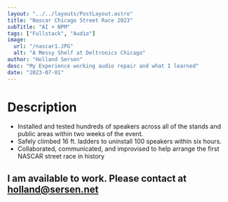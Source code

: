 ```yaml
---
layout: "../../layouts/PostLayout.astro"
title: "Nascar Chicago Street Race 2023"
subTitle: "AI + NPM"
tags: ["Fullstack", "Audio"]
image:
  url: "/nascar1.JPG"
  alt: "A Messy Shelf at Deltronics Chicago"
author: "Holland Sersen"
desc: "My Experience working audio repair and what I learned"
date: "2023-07-01"
---
```


# Description

- Installed and tested hundreds of speakers across all of the stands and public areas within two weeks of the event.
- Safely climbed 16 ft. ladders to uninstall 100 speakers within six hours.
- Collaborated, communicated, and improvised to help arrange the first NASCAR street race in history

## I am available to work. Please contact at holland@sersen.net 